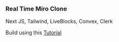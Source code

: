### Real Time Miro Clone

Next JS, Tailwind, LiveBlocks, Convex, Clerk

Build using this [Tutorial](https://www.youtube.com/watch?v=ADJKbuayubE)